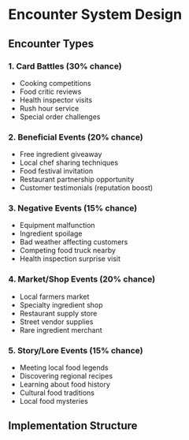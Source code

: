 # Encounter System Design

## Encounter Types

### 1. Card Battles (30% chance)
- Cooking competitions
- Food critic reviews
- Health inspector visits
- Rush hour service
- Special order challenges

### 2. Beneficial Events (20% chance)
- Free ingredient giveaway
- Local chef sharing techniques
- Food festival invitation
- Restaurant partnership opportunity
- Customer testimonials (reputation boost)

### 3. Negative Events (15% chance)
- Equipment malfunction
- Ingredient spoilage
- Bad weather affecting customers
- Competing food truck nearby
- Health inspection surprise visit

### 4. Market/Shop Events (20% chance)
- Local farmers market
- Specialty ingredient shop
- Restaurant supply store
- Street vendor supplies
- Rare ingredient merchant

### 5. Story/Lore Events (15% chance)
- Meeting local food legends
- Discovering regional recipes
- Learning about food history
- Cultural food traditions
- Local food mysteries

## Implementation Structure